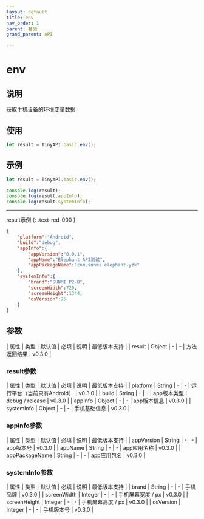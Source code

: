 ```yaml
---
layout: default
title: env
nav_order: 1
parent: 基础
grand_parent: API

---
```


# env
## 说明
获取手机设备的环境变量数据

## 使用
```javascript
let result = TinyAPI.basic.env();
```

## 示例
```javascript
let result = TinyAPI.basic.env();

console.log(result);
console.log(result.appInfo);
console.log(result.systemInfo);
```
---
result示例
{: .text-red-000 }
```json
{
    "platform":"Android",
    "build":"debug",
    "appInfo":{
        "appVersion":"0.0.1",
        "appName":"Elephant API测试",
        "appPackageName":"com.sunmi.elephant.yzk"
    },
    "systemInfo":{
        "brand":"SUNMI P2-B",
        "screenWidth":720,
        "screenHeight":1344,
        "osVersion":25
    }
}
```

## 参数

| 属性 | 类型 | 默认值 | 必填 | 说明 | 最低版本支持 |
| result | Object | - | - | 方法返回结果 | v0.3.0 |

### result参数

| 属性 | 类型 | 默认值 | 必填 | 说明 | 最低版本支持 |
| platform | String | - | - | 运行平台（当前只有Android） | v0.3.0 |
| build | String | - | - | app版本类型：debug / release | v0.3.0 |
| appInfo | Object | - | - | app版本信息 | v0.3.0 |
| systemInfo | Object | - | - | 手机基础信息 | v0.3.0 |

### appInfo参数

| 属性 | 类型 | 默认值 | 必填 | 说明 | 最低版本支持 |
| appVersion | String | - | - | app版本号 | v0.3.0 |
| appName | String | - | - | app应用名称 | v0.3.0 |
| appPackageName | String | - | - | app应用包名 | v0.3.0 |

### systemInfo参数

| 属性 | 类型 | 默认值 | 必填 | 说明 | 最低版本支持 |
| brand | String | - | - | 手机品牌 | v0.3.0 |
| screenWidth | Integer | - | - | 手机屏幕宽度 / px | v0.3.0 |
| screenHeight | Integer | - | - | 手机屏幕高度 / px | v0.3.0 |
| osVersion | Integer | - | - | 手机版本号 | v0.3.0 |
